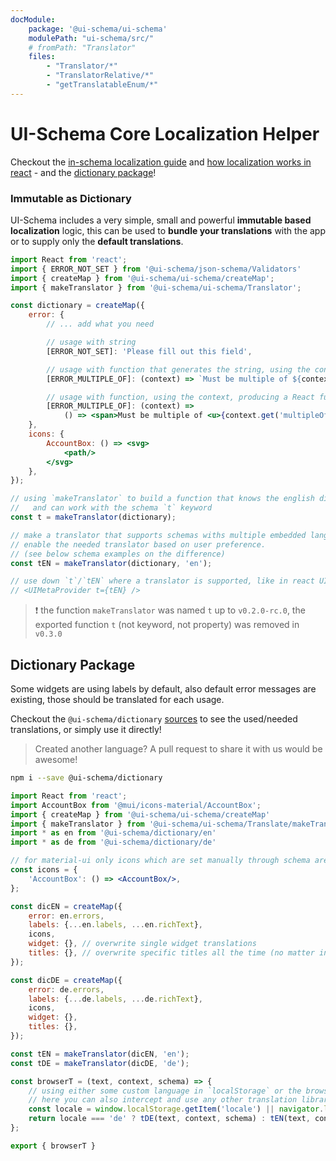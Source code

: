 ```yaml
---
docModule:
    package: '@ui-schema/ui-schema'
    modulePath: "ui-schema/src/"
    # fromPath: "Translator"
    files:
        - "Translator/*"
        - "TranslatorRelative/*"
        - "getTranslatableEnum/*"
---
```


# UI-Schema Core Localization Helper

Checkout the [in-schema localization guide](/docs/localization) and [how localization works in react](/docs/react/localization) - and the [dictionary package](#dictionary-package)!

### Immutable as Dictionary

UI-Schema includes a very simple, small and powerful **immutable based localization** logic, this can be used to **bundle your translations** with the app or to supply only the **default translations**.

```jsx
import React from 'react';
import { ERROR_NOT_SET } from '@ui-schema/json-schema/Validators'
import { createMap } from '@ui-schema/ui-schema/createMap';
import { makeTranslator } from '@ui-schema/ui-schema/Translator';

const dictionary = createMap({
    error: {
        // ... add what you need

        // usage with string
        [ERROR_NOT_SET]: 'Please fill out this field',

        // usage with function that generates the string, using the context
        [ERROR_MULTIPLE_OF]: (context) => `Must be multiple of ${context.get('multipleOf')}`,

        // usage with function, using the context, producing a React functional component
        [ERROR_MULTIPLE_OF]: (context) =>
            () => <span>Must be multiple of <u>{context.get('multipleOf')}</u></span>,
    },
    icons: {
        AccountBox: () => <svg>
            <path/>
        </svg>
    },
});

// using `makeTranslator` to build a function that knows the english dictionary
//   and can work with the schema `t` keyword
const t = makeTranslator(dictionary);

// make a translator that supports schemas withs multiple embedded languages,
// enable the needed translator based on user preference.
// (see below schema examples on the difference)
const tEN = makeTranslator(dictionary, 'en');

// use down `t`/`tEN` where a translator is supported, like in react UIMetaProvider
// <UIMetaProvider t={tEN} />
```

> ❗ the function `makeTranslator` was named `t` up to `v0.2.0-rc.0`, the exported function `t` (not keyword, not property) was removed in `v0.3.0`

## Dictionary Package

Some widgets are using labels by default, also default error messages are existing, those should be translated for each usage.

Checkout the `@ui-schema/dictionary` [sources](https://github.com/ui-schema/ui-schema/tree/master/packages/dictionary) to see the used/needed translations, or simply use it directly!

> Created another language? A pull request to share it with us would be awesome!

```bash
npm i --save @ui-schema/dictionary
```

```jsx
import React from 'react';
import AccountBox from '@mui/icons-material/AccountBox';
import { createMap } from '@ui-schema/ui-schema/createMap'
import { makeTranslator } from '@ui-schema/ui-schema/Translate/makeTranslator';
import * as en from '@ui-schema/dictionary/en'
import * as de from '@ui-schema/dictionary/de'

// for material-ui only icons which are set manually through schema are needed to add here
const icons = {
    'AccountBox': () => <AccountBox/>,
};

const dicEN = createMap({
    error: en.errors,
    labels: {...en.labels, ...en.richText},
    icons,
    widget: {}, // overwrite single widget translations
    titles: {}, // overwrite specific titles all the time (no matter in which widget)
});

const dicDE = createMap({
    error: de.errors,
    labels: {...de.labels, ...de.richText},
    icons,
    widget: {},
    titles: {},
});

const tEN = makeTranslator(dicEN, 'en');
const tDE = makeTranslator(dicDE, 'de');

const browserT = (text, context, schema) => {
    // using either some custom language in `localStorage` or the browser language
    // here you can also intercept and use any other translation library (maybe you need to add this inside an useEffect/useCallback)
    const locale = window.localStorage.getItem('locale') || navigator.language;
    return locale === 'de' ? tDE(text, context, schema) : tEN(text, context, schema);
};

export { browserT }
```
